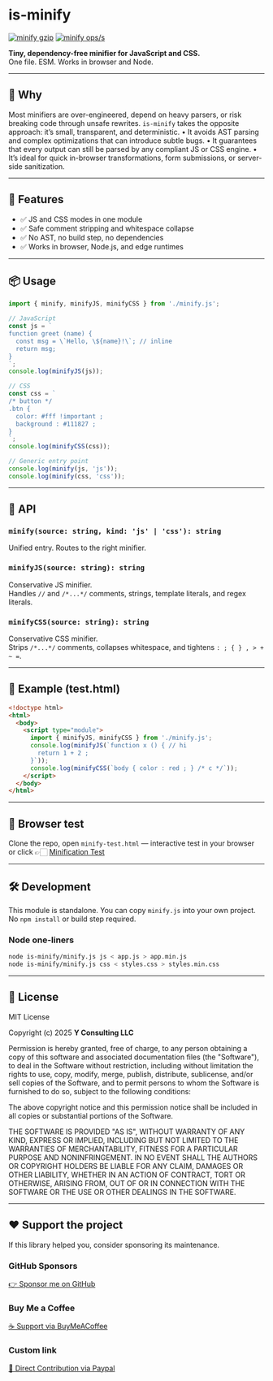 # is-minify

[![minify gzip](https://img.shields.io/endpoint?url=https://raw.githubusercontent.com/yvancg/optimizers/main/metrics/minify.js.json)](./metrics/minify.js.json)
[![minify ops/s](https://img.shields.io/endpoint?url=https://raw.githubusercontent.com/yvancg/optimizers/main/bench/minify.json)](./bench/minify.json)

**Tiny, dependency-free minifier for JavaScript and CSS.**  
One file. ESM. Works in browser and Node.

---

## 🚀 Why

Most minifiers are over-engineered, depend on heavy parsers, or risk breaking code through unsafe rewrites.
`is-minify` takes the opposite approach: it’s small, transparent, and deterministic.
	•	It avoids AST parsing and complex optimizations that can introduce subtle bugs.
	•	It guarantees that every output can still be parsed by any compliant JS or CSS engine.
	•	It’s ideal for quick in-browser transformations, form submissions, or server-side sanitization.

---

## 🌟 Features

- ✅ JS and CSS modes in one module  
- ✅ Safe comment stripping and whitespace collapse  
- ✅ No AST, no build step, no dependencies  
- ✅ Works in browser, Node.js, and edge runtimes  

---

## 📦 Usage

```js
import { minify, minifyJS, minifyCSS } from './minify.js';

// JavaScript
const js = `
function greet (name) {
  const msg = \`Hello, \${name}!\`; // inline
  return msg;
}
`;
console.log(minifyJS(js));

// CSS
const css = `
/* button */
.btn {
  color: #fff !important ;
  background : #111827 ;
}
`;
console.log(minifyCSS(css));

// Generic entry point
console.log(minify(js, 'js'));
console.log(minify(css, 'css'));
```

---

## 🧠 API

### `minify(source: string, kind: 'js' | 'css'): string`

Unified entry. Routes to the right minifier.

### `minifyJS(source: string): string`

Conservative JS minifier.  
Handles `//` and `/*...*/` comments, strings, template literals, and regex literals.

### `minifyCSS(source: string): string`

Conservative CSS minifier.  
Strips `/*...*/` comments, collapses whitespace, and tightens `: ; { } , > + ~ =`.

---

## 🧪 Example (test.html)

```html
<!doctype html>
<html>
  <body>
    <script type="module">
      import { minifyJS, minifyCSS } from './minify.js';
      console.log(minifyJS(`function x () { // hi
        return 1 + 2 ;
      }`));
      console.log(minifyCSS(`body { color : red ; } /* c */`));
    </script>
  </body>
</html>
```

---

## 🧪 Browser test

Clone the repo, open `minify-test.html` — interactive test in your browser  
or click 👉🏻 [Minification Test](https://yvancg.github.io/optimizers/is-minify/minify-test.html)

---

## 🛠 Development

This module is standalone. You can copy `minify.js` into your own project.  
No `npm install` or build step required.

### Node one-liners

```bash
node is-minify/minify.js js < app.js > app.min.js
node is-minify/minify.js css < styles.css > styles.min.css
```

---

## 🪪 License

MIT License  

Copyright (c) 2025 **Y Consulting LLC**

Permission is hereby granted, free of charge, to any person obtaining a copy
of this software and associated documentation files (the "Software"), to deal
in the Software without restriction, including without limitation the rights
to use, copy, modify, merge, publish, distribute, sublicense, and/or sell
copies of the Software, and to permit persons to whom the Software is
furnished to do so, subject to the following conditions:

The above copyright notice and this permission notice shall be included in
all copies or substantial portions of the Software.

THE SOFTWARE IS PROVIDED "AS IS", WITHOUT WARRANTY OF ANY KIND, EXPRESS OR
IMPLIED, INCLUDING BUT NOT LIMITED TO THE WARRANTIES OF MERCHANTABILITY,
FITNESS FOR A PARTICULAR PURPOSE AND NONINFRINGEMENT. IN NO EVENT SHALL THE
AUTHORS OR COPYRIGHT HOLDERS BE LIABLE FOR ANY CLAIM, DAMAGES OR OTHER
LIABILITY, WHETHER IN AN ACTION OF CONTRACT, TORT OR OTHERWISE, ARISING FROM,
OUT OF OR IN CONNECTION WITH THE SOFTWARE OR THE USE OR OTHER DEALINGS IN
THE SOFTWARE.

---

## ❤️ Support the project

If this library helped you, consider sponsoring its maintenance.

### GitHub Sponsors

[👉 Sponsor me on GitHub](https://github.com/sponsors/yvancg)

### Buy Me a Coffee

[☕ Support via BuyMeACoffee](https://buymeacoffee.com/yconsulting)

### Custom link
[💸 Direct Contribution via Paypal](https://paypal.me/ComicStylePortrait)
